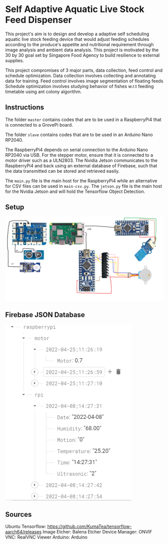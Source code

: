 # Self Adaptive Aquatic Live Stock Feed Dispenser

This project's aim is to design and develop a adaptive self scheduling aquatic live stock feeding device that would adjust feeding schedules according to the produce's appetite and nutritional requirement through image analysis and ambient data analysis. This project is motivated by the 30 by 30 goal set by Singapore Food Agency to build resilience to external supplies.

This project compromises of 3 major parts, data collection, feed control and schedule optimization.
Data collection involves collecting and annotating data for training.
Feed control involves image segmentation of floating feeds
Schedule optimization involves studying behavior of fishes w.r.t feeding timetable using ant colony algorithm.

## Instructions

The folder `master` contains codes that are to be used in a RaspberryPi4 that is connected to a GrovePi board.

The folder `slave` contains codes that are to be used in an Arduino Nano RP2040.

The RaspberryPi4 depends on serial connection to the Arduino Nano RP2040 via USB.
For the stepper motor, ensure that it is connected to a motor driver such as a ULN2803.
The Nvidia Jetson communicates to the RaspberryPi4 and back using an external database of Firebase, such that the data transmitted can be stored and retrieved easily.

The `main.py` file is the main host for the RaspberryPi4 while an alternative for CSV files can be used in `main-csv.py`.
The `jetson.py` file is the main host for the Nvidia Jetson and will hold the Tensorflow Object Detection.

## Setup
![Example 1](IOT-Setup.png)

## Firebase JSON Database

![Example 2](firebase-json-example.PNG)

## Sources
Ubuntu Tensorflow: https://github.com/KumaTea/tensorflow-aarch64/releases
Image Etcher: Balena Etcher
Device Manager: ONVIF
VNC: RealVNC Viewer
Arduino: Arduino
